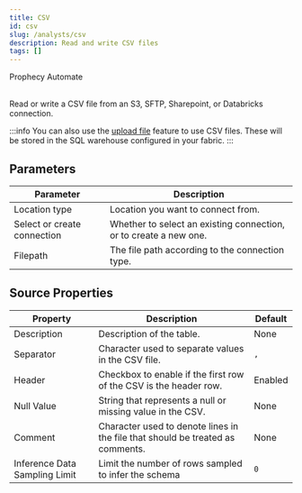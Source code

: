 ```yaml
---
title: CSV
id: csv
slug: /analysts/csv
description: Read and write CSV files
tags: []
---
```


<span class="badge">Prophecy Automate</span><br/><br/>

Read or write a CSV file from an S3, SFTP, Sharepoint, or Databricks connection.

:::info
You can also use the [upload file](docs/analysts/development/gems/source-target/table/upload-files.md) feature to use CSV files. These will be stored in the SQL warehouse configured in your fabric.
:::

## Parameters

| Parameter                   | Description                                                       |
| --------------------------- | ----------------------------------------------------------------- |
| Location type               | Location you want to connect from.                                |
| Select or create connection | Whether to select an existing connection, or to create a new one. |
| Filepath                    | The file path according to the connection type.                   |

## Source Properties

| Property                      | Description                                                                    | Default |
| ----------------------------- | ------------------------------------------------------------------------------ | ------- |
| Description                   | Description of the table.                                                      | None    |
| Separator                     | Character used to separate values in the CSV file.                             | `,`     |
| Header                        | Checkbox to enable if the first row of the CSV is the header row.              | Enabled |
| Null Value                    | String that represents a null or missing value in the CSV.                     | None    |
| Comment                       | Character used to denote lines in the file that should be treated as comments. | None    |
| Inference Data Sampling Limit | Limit the number of rows sampled to infer the schema                           | `0`     |
